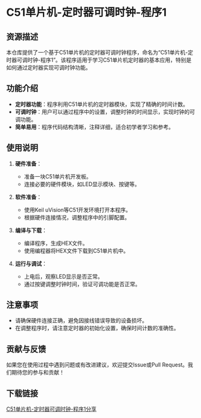 # C51单片机-定时器可调时钟-程序1

## 资源描述

本仓库提供了一个基于C51单片机的定时器可调时钟程序，命名为“C51单片机-定时器可调时钟-程序1”。该程序适用于学习C51单片机定时器的基本应用，特别是如何通过定时器实现可调时钟功能。

## 功能介绍

- **定时器功能**：程序利用C51单片机的定时器模块，实现了精确的时间计数。
- **可调时钟**：用户可以通过程序中的设置，调整时钟的时间显示，实现时钟的可调功能。
- **简单易用**：程序代码结构清晰，注释详细，适合初学者学习和参考。

## 使用说明

1. **硬件准备**：
   - 准备一块C51单片机开发板。
   - 连接必要的硬件模块，如LED显示模块、按键等。

2. **软件准备**：
   - 使用Keil uVision等C51开发环境打开本程序。
   - 根据硬件连接情况，调整程序中的引脚配置。

3. **编译与下载**：
   - 编译程序，生成HEX文件。
   - 使用编程器将HEX文件下载到C51单片机中。

4. **运行与调试**：
   - 上电后，观察LED显示是否正常。
   - 通过按键调整时钟时间，验证可调功能是否正常。

## 注意事项

- 请确保硬件连接正确，避免因接线错误导致的设备损坏。
- 在调整程序时，请注意定时器的初始化设置，确保时间计数的准确性。

## 贡献与反馈

如果您在使用过程中遇到问题或有改进建议，欢迎提交Issue或Pull Request。我们期待您的参与和贡献！

## 下载链接

[C51单片机-定时器可调时钟-程序1分享](https://pan.quark.cn/s/0f6122e6dd64)
